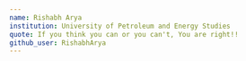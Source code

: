 ```yaml
---
name: Rishabh Arya
institution: University of Petroleum and Energy Studies
quote: If you think you can or you can't, You are right!! 
github_user: RishabhArya
---
```

